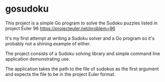 # gosudoku

This project is a simple Go program to solve the Sudoku puzzles listed in project Euler 96
https://projecteuler.net/problem=96

It's my first attempt at writing a Sudoku solver and a Go program so it's probably not a shining example of either. 

The project consists of a Sudoku solving library and simple command line application demonstrating use. 

The application takes the path to the file of sudokus as the first argument and expects the file to be in the project Euler format.